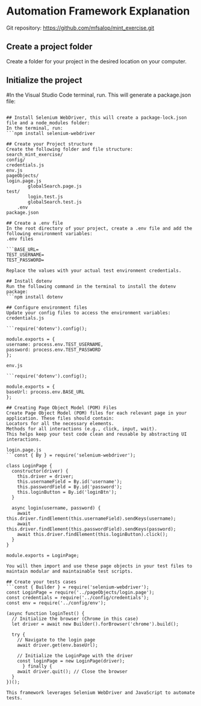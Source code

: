 # Automation Framework Explanation
Git repository: https://github.com/mfsalop/mint_exercise.git 

## Create a project folder
Create a folder for your project in the desired location on your computer.

## Initialize the project
#In the Visual Studio Code terminal, run. This will generate a package.json file:
```npm init

## Install Selenium WebDriver, this will create a package-lock.json file and a node_modules folder: 
In the terminal, run:
```npm install selenium-webdriver

## Create your Project structure
Create the following folder and file structure:
search_mint_exercise/
config/
credentials.js
env.js
pageObjects/
login.page.js
  		globalSearch.page.js
test/
   		login.test.js
   		globalSearch.test.js
	.env
package.json

## Create a .env file
In the root directory of your project, create a .env file and add the following environment variables:
.env files

```BASE_URL=
TEST_USERNAME=
TEST_PASSWORD=

Replace the values with your actual test environment credentials.

## Install dotenv
Run the following command in the terminal to install the dotenv package:
```npm install dotenv

## Configure environment files
Update your config files to access the environment variables:
credentials.js

```require('dotenv').config();

module.exports = {
username: process.env.TEST_USERNAME,
password: process.env.TEST_PASSWORD
};

env.js

```require('dotenv').config();

module.exports = {
baseUrl: process.env.BASE_URL
};

## Creating Page Object Model (POM) Files
Create Page Object Model (POM) files for each relevant page in your application. These files should contain:
Locators for all the necessary elements.
Methods for all interactions (e.g., click, input, wait).
This helps keep your test code clean and reusable by abstracting UI interactions.

login.page.js
```const { By } = require('selenium-webdriver');

class LoginPage {
  constructor(driver) {
    this.driver = driver;
    this.usernameField = By.id('username');
    this.passwordField = By.id('password');
    this.loginButton = By.id('loginBtn');
  }

  async login(username, password) {
    await this.driver.findElement(this.usernameField).sendKeys(username);
    await this.driver.findElement(this.passwordField).sendKeys(password);
    await this.driver.findElement(this.loginButton).click();
  }
}

module.exports = LoginPage;

You will then import and use these page objects in your test files to maintain modular and maintainable test scripts.

## Create your tests cases
```const { Builder } = require('selenium-webdriver');
const LoginPage = require('../pageObjects/login.page');
const credentials = require('../config/credentials');
const env = require('../config/env');

(async function loginTest() {
  // Initialize the browser (Chrome in this case)
  let driver = await new Builder().forBrowser('chrome').build();

  try {
    // Navigate to the login page
    await driver.get(env.baseUrl);

    // Initialize the LoginPage with the driver
    const loginPage = new LoginPage(driver);
      } finally {
    await driver.quit(); // Close the browser
  }
})();

This framework leverages Selenium WebDriver and JavaScript to automate tests.